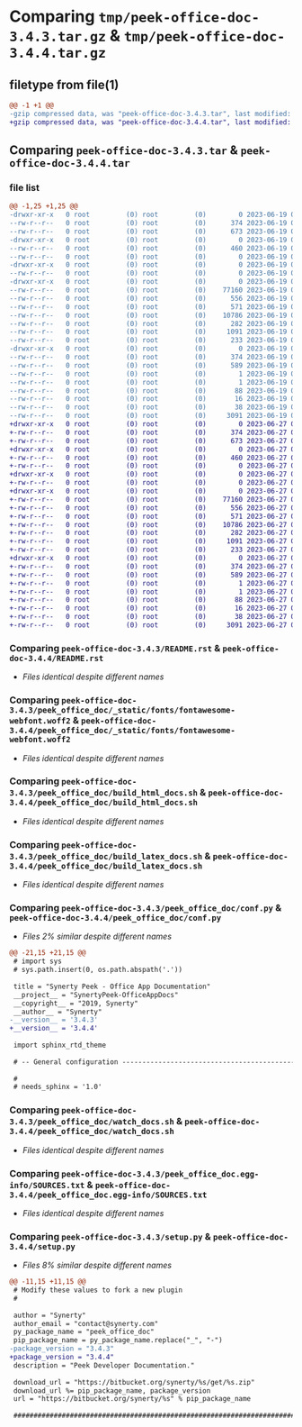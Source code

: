 # Comparing `tmp/peek-office-doc-3.4.3.tar.gz` & `tmp/peek-office-doc-3.4.4.tar.gz`

## filetype from file(1)

```diff
@@ -1 +1 @@
-gzip compressed data, was "peek-office-doc-3.4.3.tar", last modified: Mon Jun 19 04:44:53 2023, max compression
+gzip compressed data, was "peek-office-doc-3.4.4.tar", last modified: Tue Jun 27 02:02:39 2023, max compression
```

## Comparing `peek-office-doc-3.4.3.tar` & `peek-office-doc-3.4.4.tar`

### file list

```diff
@@ -1,25 +1,25 @@
-drwxr-xr-x   0 root         (0) root         (0)        0 2023-06-19 04:44:53.003205 peek-office-doc-3.4.3/
--rw-r--r--   0 root         (0) root         (0)      374 2023-06-19 04:44:53.003205 peek-office-doc-3.4.3/PKG-INFO
--rw-r--r--   0 root         (0) root         (0)      673 2023-06-19 04:43:13.000000 peek-office-doc-3.4.3/README.rst
-drwxr-xr-x   0 root         (0) root         (0)        0 2023-06-19 04:44:53.002205 peek-office-doc-3.4.3/peek_office_doc/
--rw-r--r--   0 root         (0) root         (0)      460 2023-06-19 04:43:13.000000 peek-office-doc-3.4.3/peek_office_doc/PlatformDependencyTest.py
--rw-r--r--   0 root         (0) root         (0)        0 2023-06-19 04:44:52.000000 peek-office-doc-3.4.3/peek_office_doc/__init__.py
-drwxr-xr-x   0 root         (0) root         (0)        0 2023-06-19 04:44:53.003205 peek-office-doc-3.4.3/peek_office_doc/_static/
--rw-r--r--   0 root         (0) root         (0)        0 2023-06-19 04:43:13.000000 peek-office-doc-3.4.3/peek_office_doc/_static/.gitkeep
-drwxr-xr-x   0 root         (0) root         (0)        0 2023-06-19 04:44:53.003205 peek-office-doc-3.4.3/peek_office_doc/_static/fonts/
--rw-r--r--   0 root         (0) root         (0)    77160 2023-06-19 04:43:13.000000 peek-office-doc-3.4.3/peek_office_doc/_static/fonts/fontawesome-webfont.woff2
--rw-r--r--   0 root         (0) root         (0)      556 2023-06-19 04:43:13.000000 peek-office-doc-3.4.3/peek_office_doc/build_html_docs.sh
--rw-r--r--   0 root         (0) root         (0)      571 2023-06-19 04:43:13.000000 peek-office-doc-3.4.3/peek_office_doc/build_latex_docs.sh
--rw-r--r--   0 root         (0) root         (0)    10786 2023-06-19 04:44:52.000000 peek-office-doc-3.4.3/peek_office_doc/conf.py
--rw-r--r--   0 root         (0) root         (0)      282 2023-06-19 04:43:13.000000 peek-office-doc-3.4.3/peek_office_doc/index.rst
--rw-r--r--   0 root         (0) root         (0)     1091 2023-06-19 04:43:13.000000 peek-office-doc-3.4.3/peek_office_doc/watch_docs.sh
--rw-r--r--   0 root         (0) root         (0)      233 2023-06-19 04:43:13.000000 peek-office-doc-3.4.3/peek_office_doc/welcome.rst
-drwxr-xr-x   0 root         (0) root         (0)        0 2023-06-19 04:44:53.003205 peek-office-doc-3.4.3/peek_office_doc.egg-info/
--rw-r--r--   0 root         (0) root         (0)      374 2023-06-19 04:44:52.000000 peek-office-doc-3.4.3/peek_office_doc.egg-info/PKG-INFO
--rw-r--r--   0 root         (0) root         (0)      589 2023-06-19 04:44:52.000000 peek-office-doc-3.4.3/peek_office_doc.egg-info/SOURCES.txt
--rw-r--r--   0 root         (0) root         (0)        1 2023-06-19 04:44:52.000000 peek-office-doc-3.4.3/peek_office_doc.egg-info/dependency_links.txt
--rw-r--r--   0 root         (0) root         (0)        1 2023-06-19 04:44:52.000000 peek-office-doc-3.4.3/peek_office_doc.egg-info/not-zip-safe
--rw-r--r--   0 root         (0) root         (0)       88 2023-06-19 04:44:52.000000 peek-office-doc-3.4.3/peek_office_doc.egg-info/requires.txt
--rw-r--r--   0 root         (0) root         (0)       16 2023-06-19 04:44:52.000000 peek-office-doc-3.4.3/peek_office_doc.egg-info/top_level.txt
--rw-r--r--   0 root         (0) root         (0)       38 2023-06-19 04:44:53.003205 peek-office-doc-3.4.3/setup.cfg
--rw-r--r--   0 root         (0) root         (0)     3091 2023-06-19 04:44:52.000000 peek-office-doc-3.4.3/setup.py
+drwxr-xr-x   0 root         (0) root         (0)        0 2023-06-27 02:02:39.611539 peek-office-doc-3.4.4/
+-rw-r--r--   0 root         (0) root         (0)      374 2023-06-27 02:02:39.610539 peek-office-doc-3.4.4/PKG-INFO
+-rw-r--r--   0 root         (0) root         (0)      673 2023-06-27 02:00:59.000000 peek-office-doc-3.4.4/README.rst
+drwxr-xr-x   0 root         (0) root         (0)        0 2023-06-27 02:02:39.610539 peek-office-doc-3.4.4/peek_office_doc/
+-rw-r--r--   0 root         (0) root         (0)      460 2023-06-27 02:00:59.000000 peek-office-doc-3.4.4/peek_office_doc/PlatformDependencyTest.py
+-rw-r--r--   0 root         (0) root         (0)        0 2023-06-27 02:02:39.000000 peek-office-doc-3.4.4/peek_office_doc/__init__.py
+drwxr-xr-x   0 root         (0) root         (0)        0 2023-06-27 02:02:39.610539 peek-office-doc-3.4.4/peek_office_doc/_static/
+-rw-r--r--   0 root         (0) root         (0)        0 2023-06-27 02:00:59.000000 peek-office-doc-3.4.4/peek_office_doc/_static/.gitkeep
+drwxr-xr-x   0 root         (0) root         (0)        0 2023-06-27 02:02:39.610539 peek-office-doc-3.4.4/peek_office_doc/_static/fonts/
+-rw-r--r--   0 root         (0) root         (0)    77160 2023-06-27 02:00:59.000000 peek-office-doc-3.4.4/peek_office_doc/_static/fonts/fontawesome-webfont.woff2
+-rw-r--r--   0 root         (0) root         (0)      556 2023-06-27 02:00:59.000000 peek-office-doc-3.4.4/peek_office_doc/build_html_docs.sh
+-rw-r--r--   0 root         (0) root         (0)      571 2023-06-27 02:00:59.000000 peek-office-doc-3.4.4/peek_office_doc/build_latex_docs.sh
+-rw-r--r--   0 root         (0) root         (0)    10786 2023-06-27 02:02:39.000000 peek-office-doc-3.4.4/peek_office_doc/conf.py
+-rw-r--r--   0 root         (0) root         (0)      282 2023-06-27 02:00:59.000000 peek-office-doc-3.4.4/peek_office_doc/index.rst
+-rw-r--r--   0 root         (0) root         (0)     1091 2023-06-27 02:00:59.000000 peek-office-doc-3.4.4/peek_office_doc/watch_docs.sh
+-rw-r--r--   0 root         (0) root         (0)      233 2023-06-27 02:00:59.000000 peek-office-doc-3.4.4/peek_office_doc/welcome.rst
+drwxr-xr-x   0 root         (0) root         (0)        0 2023-06-27 02:02:39.610539 peek-office-doc-3.4.4/peek_office_doc.egg-info/
+-rw-r--r--   0 root         (0) root         (0)      374 2023-06-27 02:02:39.000000 peek-office-doc-3.4.4/peek_office_doc.egg-info/PKG-INFO
+-rw-r--r--   0 root         (0) root         (0)      589 2023-06-27 02:02:39.000000 peek-office-doc-3.4.4/peek_office_doc.egg-info/SOURCES.txt
+-rw-r--r--   0 root         (0) root         (0)        1 2023-06-27 02:02:39.000000 peek-office-doc-3.4.4/peek_office_doc.egg-info/dependency_links.txt
+-rw-r--r--   0 root         (0) root         (0)        1 2023-06-27 02:02:39.000000 peek-office-doc-3.4.4/peek_office_doc.egg-info/not-zip-safe
+-rw-r--r--   0 root         (0) root         (0)       88 2023-06-27 02:02:39.000000 peek-office-doc-3.4.4/peek_office_doc.egg-info/requires.txt
+-rw-r--r--   0 root         (0) root         (0)       16 2023-06-27 02:02:39.000000 peek-office-doc-3.4.4/peek_office_doc.egg-info/top_level.txt
+-rw-r--r--   0 root         (0) root         (0)       38 2023-06-27 02:02:39.611539 peek-office-doc-3.4.4/setup.cfg
+-rw-r--r--   0 root         (0) root         (0)     3091 2023-06-27 02:02:39.000000 peek-office-doc-3.4.4/setup.py
```

### Comparing `peek-office-doc-3.4.3/README.rst` & `peek-office-doc-3.4.4/README.rst`

 * *Files identical despite different names*

### Comparing `peek-office-doc-3.4.3/peek_office_doc/_static/fonts/fontawesome-webfont.woff2` & `peek-office-doc-3.4.4/peek_office_doc/_static/fonts/fontawesome-webfont.woff2`

 * *Files identical despite different names*

### Comparing `peek-office-doc-3.4.3/peek_office_doc/build_html_docs.sh` & `peek-office-doc-3.4.4/peek_office_doc/build_html_docs.sh`

 * *Files identical despite different names*

### Comparing `peek-office-doc-3.4.3/peek_office_doc/build_latex_docs.sh` & `peek-office-doc-3.4.4/peek_office_doc/build_latex_docs.sh`

 * *Files identical despite different names*

### Comparing `peek-office-doc-3.4.3/peek_office_doc/conf.py` & `peek-office-doc-3.4.4/peek_office_doc/conf.py`

 * *Files 2% similar despite different names*

```diff
@@ -21,15 +21,15 @@
 # import sys
 # sys.path.insert(0, os.path.abspath('.'))
 
 title = "Synerty Peek - Office App Documentation"
 __project__ = "SynertyPeek-OfficeAppDocs"
 __copyright__ = "2019, Synerty"
 __author__ = "Synerty"
-__version__ = '3.4.3'
+__version__ = '3.4.4'
 
 import sphinx_rtd_theme
 
 # -- General configuration ------------------------------------------------
 
 #
 # needs_sphinx = '1.0'
```

### Comparing `peek-office-doc-3.4.3/peek_office_doc/watch_docs.sh` & `peek-office-doc-3.4.4/peek_office_doc/watch_docs.sh`

 * *Files identical despite different names*

### Comparing `peek-office-doc-3.4.3/peek_office_doc.egg-info/SOURCES.txt` & `peek-office-doc-3.4.4/peek_office_doc.egg-info/SOURCES.txt`

 * *Files identical despite different names*

### Comparing `peek-office-doc-3.4.3/setup.py` & `peek-office-doc-3.4.4/setup.py`

 * *Files 8% similar despite different names*

```diff
@@ -11,15 +11,15 @@
 # Modify these values to fork a new plugin
 #
 
 author = "Synerty"
 author_email = "contact@synerty.com"
 py_package_name = "peek_office_doc"
 pip_package_name = py_package_name.replace("_", "-")
-package_version = "3.4.3"
+package_version = "3.4.4"
 description = "Peek Developer Documentation."
 
 download_url = "https://bitbucket.org/synerty/%s/get/%s.zip"
 download_url %= pip_package_name, package_version
 url = "https://bitbucket.org/synerty/%s" % pip_package_name
 
 ###############################################################################
```

